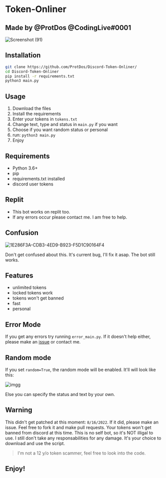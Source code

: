 # Token-Onliner
## Made by @ProtDos @CodingLive#0001

![Screenshot (91)](https://user-images.githubusercontent.com/69071809/184872137-1c7bcdde-954a-412a-a576-aecd7c536f70.png)

## Installation
```bash
git clone https://github.com/ProtDos/Discord-Token-Onliner/
cd Discord-Token-Onliner
pip install -r requirements.txt
python3 main.py
```

## Usage
1. Download the files
2. Install the requirements
3. Enter your tokens in `tokens.txt`
4. Change text, type and status in `main.py` if you want
5. Choose if you want random status or personal
6. run: `python3 main.py`
7. Enjoy

## Requirements
- Python 3.6+
- pip
- requirements.txt installed
- discord user tokens

## Replit
- This bot works on replit too. 
- If any errors occur please contact me. I am free to help.

## Confusion
![1E286F3A-CDB3-4ED9-B923-F5D1C90164F4](https://user-images.githubusercontent.com/69071809/185761601-99d304b6-9d7b-4d30-84b6-6bebfdc03446.png)

Don't get confused about this. It's current bug, I'll fix it asap. The bot still works. 

## Features
- unlimited tokens
- locked tokens work
- tokens won't get banned
- fast
- personal

## Error Mode
If you get any errors try running `error_main.py`. If it doesn't help either, please make an [issue](https://github.com/ProtDos/Discord-Token-Onliner/issues/new) or contact me.


## Random mode
If you set `random=True`, the random mode will be enabled. It'll will look like this:

![imgg](https://user-images.githubusercontent.com/69071809/185407188-80f7d931-f3e2-4911-a38f-530a4926c158.png)

Else you can specify the status and text by your own.

## Warning
This didn't get patched at this moment: `8/16/2022`. If it did, please make an issue. Feel free to fork it and make pull requests. 
Your tokens won't get banned from discord at this time. 
This is no self bot, so it's NOT illigal to use. I still don't take any responsabilities for any damage. 
It's your choice to download and use the script. 
> I'm not a 12 y/o token scammer, feel free to look into the code.

## Enjoy!

